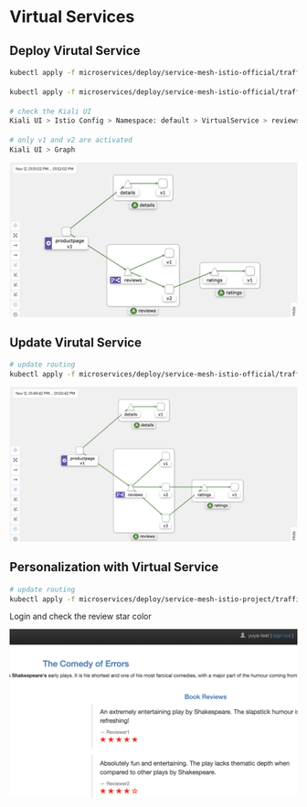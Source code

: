 # Virtual Services

## Deploy Virutal Service
```bash
kubectl apply -f microservices/deploy/service-mesh-istio-official/traffic/destination-rule-all.yaml

kubectl apply -f microservices/deploy/service-mesh-istio-official/traffic/virtual-service.yaml

# check the Kiali UI
Kiali UI > Istio Config > Namespace: default > VirtualService > reviews-route

# only v1 and v2 are activated
Kiali UI > Graph
```

![Screenshot](/img/v1-v2.png)

## Update Virutal Service
```bash
# update routing
kubectl apply -f microservices/deploy/service-mesh-istio-official/traffic/virtual-service-update.yaml

```

![Screenshot](/img/v1-v2-v3.png)

## Personalization with Virtual Service
```bash
# update routing
kubectl apply -f microservices/deploy/service-mesh-istio-project/traffic/virtual-service-personalized.yaml
```
Login and check the review star color

![Screenshot](/img/personalization.png)
